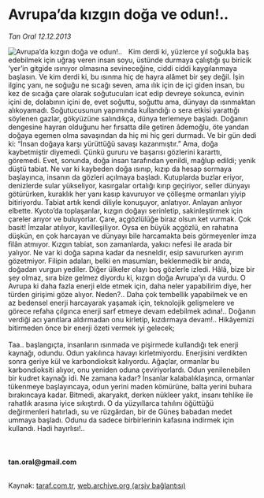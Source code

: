 # Avrupa’da kızgın doğa ve odun!..

*Tan Oral 12.12.2013*

<div class="yazi"><img align="left" alt="Avrupa’da kızgın doğa ve odun!.." border="0" src="http://www.taraf.com.tr/fotoraflar/makaleler/avrupa-da-kizgin-doga-ve-odun_668_orijinal.jpg" style="border-right-width:10px; border-color:#FFFFFF"/>Kim derdi ki, yüzlerce yıl soğukla baş edebilmek için uğraş veren insan soyu, üstünde durmaya çalıştığı şu biricik ‘yer’in gitgide ısınıyor olmasına sevineceğine, ciddi ciddi kaygılanmaya başlasın. Ve kim derdi ki, bu ısınma hiç de hayra alâmet bir şey değil. İşin ilginç yanı, ne soğuğu ne sıcağı seven, ama ılık için de içi giden insan, bu kez de sıcağa çare olarak soğutucuları icat edip devreye sokunca, evinin içini de, dolabının içini de, evet soğuttu, soğuttu ama, dünyayı da ısınmaktan alıkoyamadı. Soğutucusunun yapımında kullandığı o sera etkisi yarattığı söylenen gazlar, gökyüzüne salındıkça, dünya terlemeye başladı. Doğanın dengesine hayran olduğunu her fırsatta dile getiren âdemoğlu, öte yandan doğaya egemen olma savaşından da hiç mi hiç geri durmadı. Ve bir gün dedi ki: “İnsan doğaya karşı yürüttüğü savaşı kazanmıştır.” Ama, doğa kaybetmiştir diyemedi. Çünkü gururu ve başarısı gözlerini kararttı, göremedi. Evet, sonunda, doğa insan tarafından yenildi, mağlup edildi; yenik düştü tabiat. Ne var ki kaybeden doğa ısınıp, kızıp da hesap sormaya başlayınca, insanın da gözleri açılmaya başladı. Kutuplarda buzlar eriyor, denizlerde sular yükseliyor, kasırgalar ortalığı kırıp geçiriyor, seller dünyayı götürürken, kuraklık her yanı kasıp kavuruyor ve çölleşme ormanları yiyip bitiriyordu. Tabiat artık kendi diliyle konuşuyor, anlatıyor. Anlayan anlıyor elbette. Kyoto’da toplaşanlar, kızgın doğayı serinletip, sakinleştirmek için çareler arıyor ve buluyorlar. Çare, açgözlülüğe biraz olsun ket vurmak. Çok basit! İmzalar atılıyor, kavilleşiliyor. Oysa en büyük açgözlü, en rahatına düşkün, en çok harcayan ve dünyayı bile harcamakta beis görmeyenler imza filân atmıyor. Kızgın tabiat, son zamanlarda, yakıcı nefesi ile arada bir yalıyor. Ne var ki doğa sapına kadar da nesneldir, esip savururken ayırım gözetmiyor. Filipin adaları, belki en masumları, beklenmedik bir anda, doğadan vurgun yediler. Diğer ülkeler olayı boş gözlerle izledi. Hâlâ, bize bir şey olmaz, sıra bize gelmez diyordu ki, kızgın doğa Avrupa’yı da vurdu. O Avrupa ki daha fazla enerji elde etmek için, daha neler yapabilirim diye, her türden girişimi göze alıyor. Neden?.. Daha çok tembellik yapabilmek ve en az bedensel enerji harcayarak yaşamak için, teknolojik gelişmelere ve görece refaha çılgınca enerji sarf etmeye devam edebilmek adına!.. Doğanın verdiği acı yanıtlara aldırmadan onu kirletip, kızdırmaya devam!.. Hikâyemizi bitirmeden önce bir enerji özeti vermek iyi gelecek;<br/><br/>Taa.. başlangıçta, insanların ısınmada ve pişirmede kullandığı tek enerji kaynağı, odundu. Odun yakılınca havayı kirletmiyordu. Enerjisini verdikten sonra geriye kül ve karbondioksit kalıyordu. Ağaçlar, ormanlar bu karbondioksiti alıyor, onu yeniden oduna çeviriyorlardı. Odun yenilenebilen bir kudret kaynağı idi. Ne zamana kadar? İnsanlar kalabalıklaşınca, ormanlar tükenmeye başlayıncaya, odun yerini maden kömürüne, balta yerini buhara bırakıncaya kadar. Bitmedi, akaryakıt, derken nükleer yakıt, insanı tehlike ile rahatlık arasına iyice sıkıştırdı. O da yüzyıllarca tahılını öğüttüğü değirmenleri hatırladı, su ve rüzgârdan, bir de Güneş babadan medet ummaya başladı. Odunu da sadece birbirlerinin kafasına indirmek için kullandı. Hadi hayırlısı!..<br/><br/><br/><b><br/>tan.oral@gmail.com</b><br/><br/>
</div>

Kaynak: [taraf.com.tr](http://www.taraf.com.tr:80/tan-oral/makale-avrupa-da-kizgin-doga-ve-odun.htm), [web.archive.org (arşiv bağlantısı)](http://web.archive.org/web/20131213221158/http://www.taraf.com.tr:80/tan-oral/makale-avrupa-da-kizgin-doga-ve-odun.htm)
